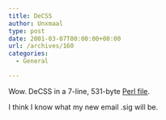```yaml
---
title: DeCSS
author: Unxmaal
type: post
date: 2001-03-07T00:00:00+00:00
url: /archives/160
categories:
  - General

---
```

Wow. DeCSS in a 7-line, 531-byte <A HREF="http://www.cs.cmu.edu/~dst/DeCSS/Gallery/qrpff-fast.pl">Perl file</A>.

I think I know what my new email .sig will be.